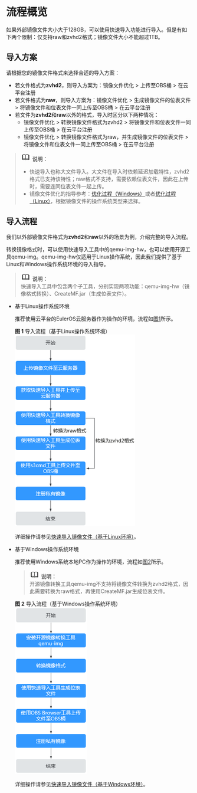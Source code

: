 # 流程概览<a name="ims_01_0339"></a>

如果外部镜像文件大小大于128GB，可以使用快速导入功能进行导入。但是有如下两个限制：仅支持raw和zvhd2格式；镜像文件大小不能超过1TB。

## 导入方案<a name="section6244171371013"></a>

请根据您的镜像文件格式来选择合适的导入方案：

-   若文件格式为**zvhd2**，则导入方案为：镜像文件优化 \> 上传至OBS桶 \> 在云平台注册
-   若文件格式为**raw**，则导入方案为：镜像文件优化 \> 生成镜像文件的位表文件 \> 将镜像文件和位表文件一同上传至OBS桶 \> 在云平台注册
-   若文件为**zvhd2**和**raw**以外的格式，导入时区分以下两种情况：
    -   镜像文件优化 \> 转换镜像文件格式为zvhd2 \> 将镜像文件和位表文件一同上传至OBS桶 \> 在云平台注册
    -   镜像文件优化 \> 转换镜像文件格式为raw，并生成镜像文件的位表文件 \> 将镜像文件和位表文件一同上传至OBS桶 \> 在云平台注册


>![](public_sys-resources/icon-note.gif) **说明：**   
>-   快速导入也称大文件导入。大文件在导入时依赖延迟加载特性，zvhd2格式已支持该特性；raw格式不支持，需要依赖位表文件，因此在上传时，需要连同位表文件一起上传。  
>-   镜像文件优化的指导参考：[优化过程（Windows）](优化过程（Windows）.md)或者[优化过程（Linux）](优化过程（Linux）.md)，根据镜像文件的操作系统类型来选择。  

## 导入流程<a name="section1336119141146"></a>

我们以外部镜像文件格式为**zvhd2**和**raw**以外的场景为例，介绍完整的导入流程。

转换镜像格式时，可以使用快速导入工具中的qemu-img-hw，也可以使用开源工具qemu-img。qemu-img-hw仅适用于Linux操作系统，因此我们提供了基于Linux和Windows操作系统环境的导入指导。

>![](public_sys-resources/icon-note.gif) **说明：**   
>快速导入工具中包含两个子工具，分别实现两项功能：qemu-img-hw（镜像格式转换）、CreateMF.jar（生成位表文件）。  

-   基于Linux操作系统环境

    推荐使用云平台的EulerOS云服务器作为操作的环境，流程如[图1](#fig1082719127448)所示。

    **图 1**  导入流程（基于Linux操作系统环境）<a name="fig1082719127448"></a>  
    ![](figures/导入流程（基于Linux操作系统环境）.png "导入流程（基于Linux操作系统环境）")

    详细操作请参见[快速导入镜像文件（基于Linux环境）](快速导入镜像文件（基于Linux环境）.md)。

-   基于Windows操作系统环境

    推荐使用Windows系统本地PC作为操作的环境，流程如[图2](#fig0232738181819)所示。

    >![](public_sys-resources/icon-note.gif) **说明：**   
    >开源镜像转换工具qemu-img不支持将镜像文件转换为zvhd2格式，因此需要转换为raw格式，再使用CreateMF.jar生成位表文件。  

    **图 2**  导入流程（基于Windows操作系统环境）<a name="fig0232738181819"></a>  
    ![](figures/导入流程（基于Windows操作系统环境）.png "导入流程（基于Windows操作系统环境）")

    详细操作请参见[快速导入镜像文件（基于Windows环境）](快速导入镜像文件（基于Windows环境）.md)。


